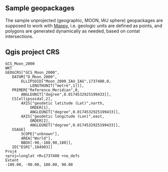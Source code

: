 ## Sample geopackages

The sample unprojected (geographic, MOON, IAU sphere) geopackages are supposed to work with [Mappy](https://github.com/europlanet-gmap/mappy), i.e. 
geologic units are defined as points, and polygons are generated dynamically as needed, based on contat intersections.
 
 ## Qgis project CRS
 
 ```
 GCS_Moon_2000
WKT
GEOGCRS["GCS_Moon_2000",
    DATUM["D_Moon_2000",
        ELLIPSOID["Moon_2000_IAU_IAG",1737400,0,
            LENGTHUNIT["metre",1]]],
    PRIMEM["Reference_Meridian",0,
        ANGLEUNIT["degree",0.0174532925199433]],
    CS[ellipsoidal,2],
        AXIS["geodetic latitude (Lat)",north,
            ORDER[1],
            ANGLEUNIT["degree",0.0174532925199433]],
        AXIS["geodetic longitude (Lon)",east,
            ORDER[2],
            ANGLEUNIT["degree",0.0174532925199433]],
    USAGE[
        SCOPE["unknown"],
        AREA["World"],
        BBOX[-90,-180,90,180]],
    ID["ESRI",104903]]
Proj4
+proj=longlat +R=1737400 +no_defs
Extent
-180.00, -90.00, 180.00, 90.00
```


